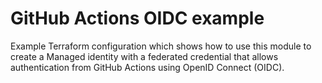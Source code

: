 # GitHub Actions OIDC example

Example Terraform configuration which shows how to use this module to create a Managed identity with a federated credential that allows authentication from GitHub Actions using OpenID Connect (OIDC).
